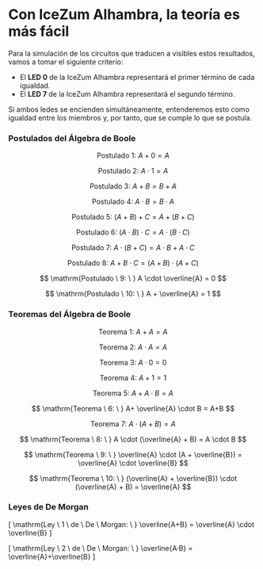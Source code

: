 # Con IceZum Alhambra, la teoría es más fácil

Para la simulación de los circuitos que traducen a visibles estos resultados, vamos a tomar el siguiente criterio:
- El **LED 0** de la IceZum Alhambra representará el primer término de cada igualdad.
- El **LED 7** de la IceZum Alhambra representará el segundo término.

Si ambos ledes se encienden simultáneamente, entenderemos esto como igualdad entre los miembros y, por tanto, que se cumple lo que se postula.


### Postulados del Álgebra de Boole


$$
\mathrm{Postulado \ 1: \ } A+0 = A
$$

$$
\mathrm{Postulado \ 2: \ } A \cdot 1 = A
$$

$$
\mathrm{Postulado \ 3: \ } A+B = B+A
$$

$$
\mathrm{Postulado \ 4: \ } A \cdot B = B \cdot A
$$

$$
\mathrm{Postulado \ 5: \ } (A + B) + C= A+(B+C)
$$

$$
\mathrm{Postulado \ 6: \ } (A \cdot B) \cdot C = A \cdot (B \cdot C)
$$

$$
\mathrm{Postulado \ 7: \ } A \cdot (B+C) = A\cdot B + A \cdot C
$$

$$
\mathrm{Postulado \ 8: \ } A + B \cdot C = (A+B) \cdot (A+C)
$$

$$
\mathrm{Postulado \ 9: \ } A \cdot \overline{A} = 0
$$

$$
\mathrm{Postulado \ 10: \ } A + \overline{A} = 1
$$


### Teoremas del Álgebra de Boole

$$
\mathrm{Teorema \ 1: \ } A+A = A
$$

$$
\mathrm{Teorema \ 2: \ } A \cdot A = A
$$

$$
\mathrm{Teorema \ 3: \ } A \cdot 0 = 0
$$

$$
\mathrm{Teorema \ 4: \ } A+1 = 1
$$

$$
\mathrm{Teorema \ 5: \ } A+A \cdot B = A
$$

$$
\mathrm{Teorema \ 6: \ } A+ \overline{A} \cdot B = A+B
$$

$$
\mathrm{Teorema \ 7: \ } A \cdot (A + B) = A
$$

$$
\mathrm{Teorema \ 8: \ } A \cdot (\overline{A} + B) = A \cdot B
$$

$$
\mathrm{Teorema \ 9: \ } \overline{A} \cdot (A + \overline{B}) = \overline{A} \cdot \overline{B}
$$

$$
\mathrm{Teorema \ 10: \ } (\overline{A} + \overline{B}) \cdot (\overline{A} + B) = \overline{A}
$$

### Leyes de De Morgan
\[
\mathrm{Ley \ 1 \ de \ De \ Morgan: \ } \overline{A+B} = \overline{A} \cdot \overline{B}
\]

\[
\mathrm{Ley \ 2 \ de \ De \ Morgan: \ } \overline{A·B} = \overline{A}+\overline{B}
\]
